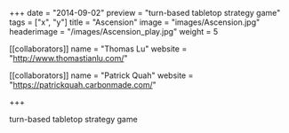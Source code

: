 +++
date = "2014-09-02"
preview = "turn-based tabletop strategy game"
tags = ["x", "y"]
title = "Ascension"
image = "images/Ascension.jpg"
headerimage = "/images/Ascension_play.jpg"
weight = 5

[[collaborators]]
name = "Thomas Lu"
website = "http://www.thomastianlu.com/"

[[collaborators]]
name = "Patrick Quah"
website = "https://patrickquah.carbonmade.com/"

+++

turn-based tabletop strategy game
